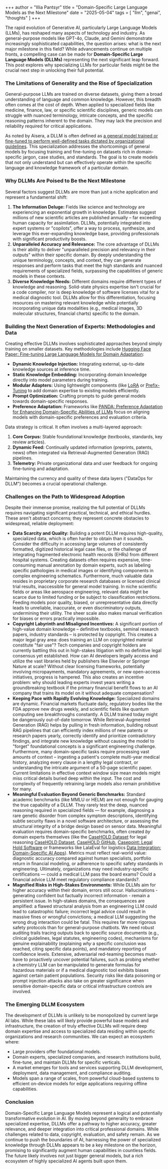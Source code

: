 +++
author = "Illia Pantsyr"
title = "Domain-Specific Large Language Models as the Next Milestone"
date = "2025-05-04"
tags = [ "llm", "genai", "thoughts" ]
+++

The rapid evolution of Generative AI, particularly Large Language Models (LLMs), has reshaped many aspects of technology and industry. As general-purpose models like GPT-4o, Claude, and Gemini demonstrate increasingly sophisticated capabilities, the question arises: what is the next major milestone in this field? While advancements continue on multiple fronts, a compelling case can be made for **Domain-Specific Large Language Models (DLLMs)** representing the next significant leap forward. This post explores why specializing LLMs for particular fields might be the crucial next step in unlocking their full potential.

### The Limitations of Generality and the Rise of Specialization

General-purpose LLMs are trained on diverse datasets, giving them a broad understanding of language and common knowledge. However, this breadth often comes at the cost of depth. When applied to specialized fields like medicine, finance, law, or specific scientific disciplines, generic models can struggle with nuanced terminology, intricate concepts, and the specific reasoning patterns inherent to the domain. They may lack the precision and reliability required for critical applications.

As noted by Aisera, a DLLM is often defined as [a general model trained or fine-tuned to perform well-defined tasks dictated by organizational guidelines](https://aisera.com/blog/domain-specific-llm/). This specialization addresses the shortcomings of general models by focusing training and fine-tuning on datasets rich in domain-specific jargon, case studies, and standards. The goal is to create models that not only understand but can effectively operate within the specific language and knowledge framework of a particular domain.

### Why DLLMs Are Poised to Be the Next Milestone

Several factors suggest DLLMs are more than just a niche application and represent a fundamental shift:

1.  **The Information Deluge:** Fields like science and technology are experiencing an exponential growth in knowledge. Estimates suggest millions of new scientific articles are published annually – far exceeding human capacity for assimilation. DLLMs, potentially integrated into expert systems or "copilots", offer a way to process, synthesize, and leverage this ever-expanding knowledge base, providing professionals with significant productivity boosts.
2.  **Unparalleled Accuracy and Relevance:** The core advantage of DLLMs is their ability to deliver "unparalleled precision and relevancy in their outputs" within their specific domain. By deeply understanding the unique terminology, concepts, and context, they can generate responses and perform tasks that meet the high standards and nuanced requirements of specialized fields, surpassing the capabilities of generic models in these contexts.
3.  **Diverse Knowledge Needs:** Different domains require different types of knowledge and reasoning. Solid-state physics expertise isn't crucial for a code compiler, nor is deep knowledge of software licenses vital for a medical diagnostic tool. DLLMs allow for this differentiation, focusing resources on mastering relevant knowledge while potentially incorporating unique data modalities (e.g., medical images, 3D molecular structures, financial charts) specific to the domain.

### Building the Next Generation of Experts: Methodologies and Data

Creating effective DLLMs involves sophisticated approaches beyond simply training on smaller datasets. Key methodologies include [Hugging Face Paper: Fine-tuning Large Language Models for Domain Adaptation](https://huggingface.co/papers/2502.10708):

* **Dynamic Knowledge Injection:** Integrating external, up-to-date knowledge sources at inference time.
* **Static Knowledge Embedding:** Incorporating domain knowledge directly into model parameters during training.
* **Modular Adapters:** Using lightweight components (like [LoRA](https://snorkel.ai/blog/lora-low-rank-adaptation-for-llms/) or [Prefix-Tuning](https://learnprompting.org/docs/trainable/prefix-tuning) to add domain expertise to existing models efficiently.
* **Prompt Optimization:** Crafting prompts to guide general models towards domain-specific responses.
* **Preference Adaptation:** Frameworks like [PANDA: Preference Adaptation for Enhancing Domain-Specific Abilities of LLMs](https://aclanthology.org/2024.findings-acl.651.pdf) focus on aligning models with domain-specific preferences and evaluation criteria.

Data strategy is critical. It often involves a multi-layered approach:

1.  **Core Corpus:** Stable foundational knowledge (textbooks, standards, key review articles).
2.  **Dynamic Feed:** Continually updated information (preprints, patents, news) often integrated via Retrieval-Augmented Generation (RAG) pipelines.
3.  **Telemetry:** Private organizational data and user feedback for ongoing fine-tuning and adaptation.

Maintaining the currency and quality of these data layers ("DataOps for DLLM") becomes a crucial operational challenge.

### Challenges on the Path to Widespread Adoption

Despite their immense promise, realizing the full potential of DLLMs requires navigating significant practical, technical, and ethical hurdles. These aren't abstract concerns; they represent concrete obstacles to widespread, reliable deployment:

* **Data Scarcity and Quality:** Building a potent DLLM requires high-quality, specialized data, which is often harder to obtain than it sounds. Consider the difficulty in accessing large volumes of consistently formatted, digitized historical legal case files, or the challenge of integrating fragmented electronic health records (EHRs) from different hospital systems. Creating datasets often requires expensive, time-consuming manual annotation by domain experts, such as labeling specific pathologies in medical images or identifying components in complex engineering schematics. Furthermore, much valuable data resides in proprietary corporate research databases or licensed clinical trial results, inaccessible for general model training. In niche scientific fields or areas like aerospace engineering, relevant data might be scarce due to limited funding or be subject to classification restrictions. Feeding models poor quality, biased, or unrepresentative data directly leads to unreliable, inaccurate, or even discriminatory outputs, undermining their utility. The sheer scale also makes manual verification for biases or errors practically impossible.
* **Copyright Labyrinth and Misaligned Incentives:** A significant portion of high-value domain knowledge – definitive textbooks, seminal research papers, industry standards – is protected by copyright. This creates a major legal gray area: does training an LLM on copyrighted material constitute "fair use"? Tech companies and copyright holders are currently battling this out in high-stakes litigation with no definitive legal consensus yet established. How can AI developers legally access and utilize the vast libraries held by publishers like Elsevier or Springer Nature at scale? Without clear licensing frameworks, potentially involving micropayments, mandatory agreements, or new open-access initiatives, progress is hampered. This also creates an incentive problem: why should leading experts invest years writing a groundbreaking textbook if the primary financial benefit flows to an AI company that trains its model on it without adequate compensation?
* **Keeping Pace with Rapidly Evolving Knowledge:** Specialized domains are dynamic. Financial markets fluctuate daily, regulatory bodies like the FDA approve new drugs weekly, and scientific fields like quantum computing see breakthroughs constantly. A DLLM trained today might be dangerously out-of-date tomorrow. While Retrieval-Augmented Generation (RAG) helps by pulling in fresh information, building robust RAG pipelines that can efficiently index millions of new patents or research papers yearly, correctly identify and prioritize contradictory findings, and integrate new knowledge without causing the model to "forget" foundational concepts is a significant engineering challenge. Furthermore, many domain-specific tasks require processing vast amounts of context – ingesting a patient's complete multi-year medical history, analyzing every clause in a lengthy legal contract, or understanding the intricate argument of a 50-page scientific paper. Current limitations in effective context window size mean models might miss critical details buried deep within the input. The cost and complexity of frequently retraining large models also remain prohibitive for many.
* **Meaningful Evaluation Beyond Generic Benchmarks:** Standard academic benchmarks (like MMLU or HELM) are not enough for gauging the true capability of a DLLM. They rarely test the deep, nuanced reasoning required in specialized fields — for example, diagnosing a rare genetic disorder from complex symptom descriptions, identifying subtle security flaws in a novel software architecture, or assessing the structural integrity of a bridge design based on sensor data. Meaningful evaluation requires domain-specific benchmarks, often created *by* domain experts themselves (like the [CaseHOLD Dataset](https://paperswithcode.com/dataset/casehold) for legal reasoning [CaseHOLD Dataset](https://paperswithcode.com/dataset/casehold), [CaseHOLD GitHub](https://github.com/reglab/casehold/blob/main/README.md), [Casepoint: Legal Hold Software](https://www.casepoint.com/resources/product-brochure/legal-hold-software-for-corporate/) or frameworks like LalaEval for logistics [Data Integration: Domain-Specific AI Apps](https://dataintegration.info/domain-specific-ai-apps-a-three-step-design-pattern-for-specializing-llms/)). Metrics must reflect real-world value: diagnostic accuracy compared against human specialists, portfolio return in financial modeling, or adherence to specific safety standards in engineering. Ultimately, organizations may need industry-specific certifications — could a medical LLM pass the board exams? Could a financial advice LLM meet regulatory compliance standards?.
* **Magnified Risks in High-Stakes Environments:** While DLLMs aim for higher accuracy within their domain, errors still occur. Hallucinations - generating confident but factually incorrect information - remain a persistent issue. In high-stakes domains, the consequences are amplified: a flawed structural analysis from an engineering LLM could lead to catastrophic failure; incorrect legal advice could result in massive fines or wrongful convictions; a medical LLM suggesting the wrong drug interaction could be fatal. This requires far more rigorous safety protocols than for general-purpose chatbots. We need robust auditing trails tracing outputs back to specific source documents (e.g., clinical guidelines, legal statutes, engineering codes), mechanisms for genuine explainability (explaining *why* a specific conclusion was reached, citing specific data points), and mandatory reporting of confidence levels. Extensive, adversarial red-teaming becomes must-have to proactively uncover potential failures, such as probing whether a chemistry LLM can be manipulated to generate formulas for hazardous materials or if a medical diagnostic tool exhibits biases against certain patient populations. Security risks like data poisoning or prompt injection attacks also take on greater significance when sensitive domain-specific data or critical infrastructure controls are involved.

### The Emerging DLLM Ecosystem

The development of DLLMs is unlikely to be monopolized by current large AI labs. While these labs will likely provide powerful base models and infrastructure, the creation of truly effective DLLMs will require deep domain expertise and access to specialized data residing within specific organizations and research communities. We can expect an ecosystem where:

* Large providers offer foundational models.
* Domain experts, specialized companies, and research institutions build, fine-tune, and maintain DLLMs for specific verticals.
* A market emerges for tools and services supporting DLLM development, deployment, data management, and compliance auditing.
* Models span a range of scales, from powerful cloud-based systems to efficient on-device models for edge applications requiring offline capabilities.

### Conclusion

Domain-Specific Large Language Models represent a logical and potentially transformative evolution in AI. By moving beyond generality to embrace specialized expertise, DLLMs offer a pathway to higher accuracy, greater relevance, and deeper integration into critical professional domains. While challenges related to data, copyright, evaluation, and safety remain. As we continue to push the boundaries of AI, harnessing the power of specialized knowledge through DLLMs appears to be a key milestone on the horizon, promising to significantly augment human capabilities in countless fields. The future likely involves not just bigger general models, but a rich ecosystem of highly specialized AI agents built upon them.
